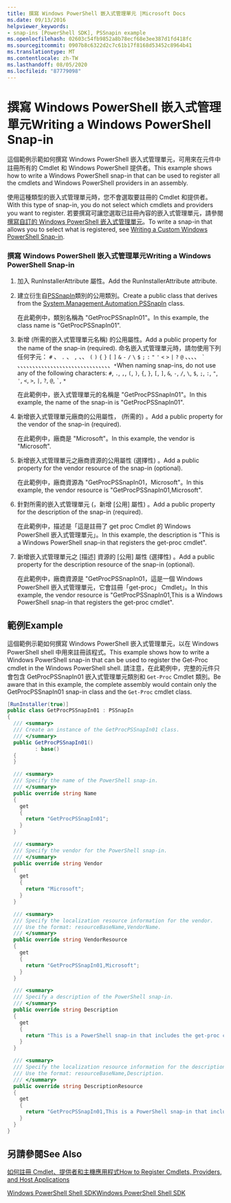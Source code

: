 ```yaml
---
title: 撰寫 Windows PowerShell 嵌入式管理單元 |Microsoft Docs
ms.date: 09/13/2016
helpviewer_keywords:
- snap-ins [PowerShell SDK], PSSnapin example
ms.openlocfilehash: 02603c54fb9852a8b78ecf68e3ee387d1fd418fc
ms.sourcegitcommit: 0907b8c6322d2c7c61b17f8168d53452c8964b41
ms.translationtype: MT
ms.contentlocale: zh-TW
ms.lasthandoff: 08/05/2020
ms.locfileid: "87779098"
---
```

# <a name="writing-a-windows-powershell-snap-in"></a><span data-ttu-id="5bffe-102">撰寫 Windows PowerShell 嵌入式管理單元</span><span class="sxs-lookup"><span data-stu-id="5bffe-102">Writing a Windows PowerShell Snap-in</span></span>

<span data-ttu-id="5bffe-103">這個範例示範如何撰寫 Windows PowerShell 嵌入式管理單元，可用來在元件中註冊所有的 Cmdlet 和 Windows PowerShell 提供者。</span><span class="sxs-lookup"><span data-stu-id="5bffe-103">This example shows how to write a Windows PowerShell snap-in that can be used to register all the cmdlets and Windows PowerShell providers in an assembly.</span></span>

<span data-ttu-id="5bffe-104">使用這種類型的嵌入式管理單元時，您不會選取要註冊的 Cmdlet 和提供者。</span><span class="sxs-lookup"><span data-stu-id="5bffe-104">With this type of snap-in, you do not select which cmdlets and providers you want to register.</span></span> <span data-ttu-id="5bffe-105">若要撰寫可讓您選取已註冊內容的嵌入式管理單元，請參閱[撰寫自訂的 Windows PowerShell 嵌入式管理單元](./writing-a-custom-windows-powershell-snap-in.md)。</span><span class="sxs-lookup"><span data-stu-id="5bffe-105">To write a snap-in that allows you to select what is registered, see [Writing a Custom Windows PowerShell Snap-in](./writing-a-custom-windows-powershell-snap-in.md).</span></span>

### <a name="writing-a-windows-powershell-snap-in"></a><span data-ttu-id="5bffe-106">撰寫 Windows PowerShell 嵌入式管理單元</span><span class="sxs-lookup"><span data-stu-id="5bffe-106">Writing a Windows PowerShell Snap-in</span></span>

1. <span data-ttu-id="5bffe-107">加入 RunInstallerAttribute 屬性。</span><span class="sxs-lookup"><span data-stu-id="5bffe-107">Add the RunInstallerAttribute attribute.</span></span>

2. <span data-ttu-id="5bffe-108">建立衍生自[PSSnapIn](/dotnet/api/System.Management.Automation.PSSnapIn)類別的公用類別。</span><span class="sxs-lookup"><span data-stu-id="5bffe-108">Create a public class that derives from the [System.Management.Automation.PSSnapIn](/dotnet/api/System.Management.Automation.PSSnapIn) class.</span></span>

    <span data-ttu-id="5bffe-109">在此範例中，類別名稱為 "GetProcPSSnapIn01"。</span><span class="sxs-lookup"><span data-stu-id="5bffe-109">In this example, the class name is "GetProcPSSnapIn01".</span></span>

3. <span data-ttu-id="5bffe-110">新增 (所需的嵌入式管理單元名稱) 的公用屬性。</span><span class="sxs-lookup"><span data-stu-id="5bffe-110">Add a public property for the name of the snap-in (required).</span></span> <span data-ttu-id="5bffe-111">命名嵌入式管理單元時，請勿使用下列任何字元： `#` 、 `.` 、 `,` 、、 `(` `)` `{` `}` `[` `]` `&` `-` `/` `\` `$` `;` `:` `"` `'` `<` `>` `|` `?` `@` 、、、、 `` ` `` 、、、、、、、、、、、、、、、、、、、、、、、、、、、、、、、`*`</span><span class="sxs-lookup"><span data-stu-id="5bffe-111">When naming snap-ins, do not use any of the following characters: `#`, `.`, `,`, `(`, `)`, `{`, `}`, `[`, `]`, `&`, `-`, `/`, `\`, `$`, `;`, `:`, `"`, `'`, `<`, `>`, `|`, `?`, `@`, `` ` ``, `*`</span></span>

    <span data-ttu-id="5bffe-112">在此範例中，嵌入式管理單元的名稱是 "GetProcPSSnapIn01"。</span><span class="sxs-lookup"><span data-stu-id="5bffe-112">In this example, the name of the snap-in is "GetProcPSSnapIn01".</span></span>

4. <span data-ttu-id="5bffe-113">新增嵌入式管理單元廠商的公用屬性， (所需的) 。</span><span class="sxs-lookup"><span data-stu-id="5bffe-113">Add a public property for the vendor of the snap-in (required).</span></span>

    <span data-ttu-id="5bffe-114">在此範例中，廠商是 "Microsoft"。</span><span class="sxs-lookup"><span data-stu-id="5bffe-114">In this example, the vendor is "Microsoft".</span></span>

5. <span data-ttu-id="5bffe-115">新增嵌入式管理單元之廠商資源的公用屬性 (選擇性) 。</span><span class="sxs-lookup"><span data-stu-id="5bffe-115">Add a public property for the vendor resource of the snap-in (optional).</span></span>

    <span data-ttu-id="5bffe-116">在此範例中，廠商資源為 "GetProcPSSnapIn01，Microsoft"。</span><span class="sxs-lookup"><span data-stu-id="5bffe-116">In this example, the vendor resource is "GetProcPSSnapIn01,Microsoft".</span></span>

6. <span data-ttu-id="5bffe-117">針對所需的嵌入式管理單元 (，新增 [公用] 屬性) 。</span><span class="sxs-lookup"><span data-stu-id="5bffe-117">Add a public property for the description of the snap-in (required).</span></span>

    <span data-ttu-id="5bffe-118">在此範例中，描述是「這是註冊了 get proc Cmdlet 的 Windows PowerShell 嵌入式管理單元」。</span><span class="sxs-lookup"><span data-stu-id="5bffe-118">In this example, the description is "This is a Windows PowerShell snap-in that registers the  get-proc cmdlet".</span></span>

7. <span data-ttu-id="5bffe-119">新增嵌入式管理單元之 [描述] 資源的 [公用] 屬性 (選擇性) 。</span><span class="sxs-lookup"><span data-stu-id="5bffe-119">Add a public property for the description resource of the snap-in (optional).</span></span>

    <span data-ttu-id="5bffe-120">在此範例中，廠商資源是 "GetProcPSSnapIn01，這是一個 Windows PowerShell 嵌入式管理單元，它會註冊「get-proc」 Cmdlet」。</span><span class="sxs-lookup"><span data-stu-id="5bffe-120">In this example, the vendor resource is "GetProcPSSnapIn01,This is a Windows PowerShell snap-in  that registers the get-proc cmdlet".</span></span>

## <a name="example"></a><span data-ttu-id="5bffe-121">範例</span><span class="sxs-lookup"><span data-stu-id="5bffe-121">Example</span></span>

<span data-ttu-id="5bffe-122">這個範例示範如何撰寫 Windows PowerShell 嵌入式管理單元，以在 Windows PowerShell shell 中用來註冊該程式。</span><span class="sxs-lookup"><span data-stu-id="5bffe-122">This example shows how to write a Windows PowerShell snap-in that can be used to register the Get-Proc cmdlet in the Windows PowerShell shell.</span></span> <span data-ttu-id="5bffe-123">請注意，在此範例中，完整的元件只會包含 GetProcPSSnapIn01 嵌入式管理單元類別和 `Get-Proc` Cmdlet 類別。</span><span class="sxs-lookup"><span data-stu-id="5bffe-123">Be aware that in this example, the complete assembly would contain only the GetProcPSSnapIn01 snap-in class and the `Get-Proc` cmdlet class.</span></span>

```csharp
[RunInstaller(true)]
public class GetProcPSSnapIn01 : PSSnapIn
{
  /// <summary>
  /// Create an instance of the GetProcPSSnapIn01 class.
  /// </summary>
  public GetProcPSSnapIn01()
         : base()
  {
  }

  /// <summary>
  /// Specify the name of the PowerShell snap-in.
  /// </summary>
  public override string Name
  {
    get
    {
      return "GetProcPSSnapIn01";
    }
  }

  /// <summary>
  /// Specify the vendor for the PowerShell snap-in.
  /// </summary>
  public override string Vendor
  {
    get
    {
      return "Microsoft";
    }
  }

  /// <summary>
  /// Specify the localization resource information for the vendor.
  /// Use the format: resourceBaseName,VendorName.
  /// </summary>
  public override string VendorResource
  {
    get
    {
      return "GetProcPSSnapIn01,Microsoft";
    }
  }

  /// <summary>
  /// Specify a description of the PowerShell snap-in.
  /// </summary>
  public override string Description
  {
    get
    {
      return "This is a PowerShell snap-in that includes the get-proc cmdlet.";
    }
  }

  /// <summary>
  /// Specify the localization resource information for the description.
  /// Use the format: resourceBaseName,Description.
  /// </summary>
  public override string DescriptionResource
  {
    get
    {
      return "GetProcPSSnapIn01,This is a PowerShell snap-in that includes the get-proc cmdlet.";
    }
  }
}
```

## <a name="see-also"></a><span data-ttu-id="5bffe-124">另請參閱</span><span class="sxs-lookup"><span data-stu-id="5bffe-124">See Also</span></span>

<span data-ttu-id="5bffe-125">[如何註冊 Cmdlet、提供者和主機應用程式](/previous-versions/ms714644(v=vs.85))</span><span class="sxs-lookup"><span data-stu-id="5bffe-125">[How to Register Cmdlets, Providers, and Host Applications](/previous-versions/ms714644(v=vs.85))</span></span>

[<span data-ttu-id="5bffe-126">Windows PowerShell Shell SDK</span><span class="sxs-lookup"><span data-stu-id="5bffe-126">Windows PowerShell Shell SDK</span></span>](../windows-powershell-reference.md)
